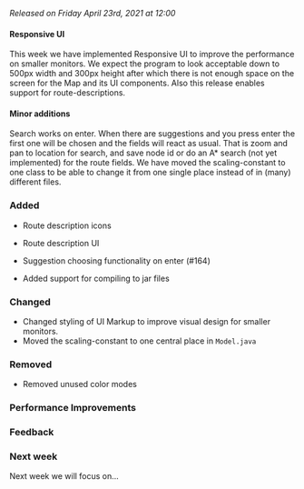 _Released on Friday April 23rd, 2021 at 12:00_

#### Responsive UI
This week we have implemented Responsive UI to improve the performance on smaller monitors. We expect the program to look acceptable down to 500px width and 300px height after which there is not enough space on the screen for the Map and its UI components. Also this release enables support for route-descriptions.


#### Minor additions
Search works on enter. When there are suggestions and you press enter the first one will be chosen and the fields will react as usual. That is zoom and pan to location for search, and save node id or do an A* search (not yet implemented) for the route fields.
We have moved the scaling-constant to one class to be able to change it from one single place instead of in (many) different files.

### Added
- Route description icons
- Route description UI

- Suggestion choosing functionality on enter (#164) 

- Added support for compiling to jar files

### Changed

- Changed styling of UI Markup to improve visual design for smaller monitors.
- Moved the scaling-constant to one central place in `Model.java`

### Removed

- Removed unused color modes

### Performance Improvements

### Feedback

### Next week

Next week we will focus on...
